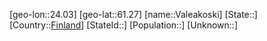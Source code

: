 ﻿---
location: [61.27,24.03]
type: City
tags:
- geo/City


SpocWebEntityId: 35171
isDeleted: false
confidential: public

---
[geo-lon::24.03]
[geo-lat::61.27]
[name::Valeakoski]
[State::]
[Country::[Finland](geo/Continent/Europe/Finland.md)]
[StateId::]
[Population::]
[Unknown::]

